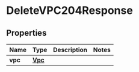 

# DeleteVPC204Response


## Properties

| Name | Type | Description | Notes |
|------------ | ------------- | ------------- | -------------|
|**vpc** | [**Vpc**](Vpc.md) |  |  |



